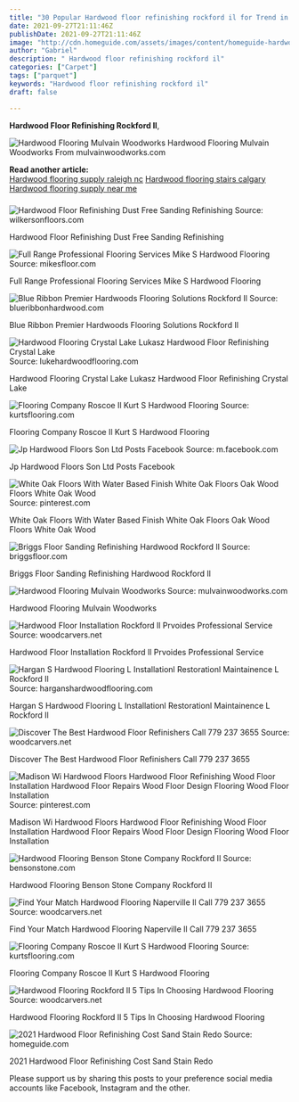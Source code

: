 ```yaml
---
title: "30 Popular Hardwood floor refinishing rockford il for Trend in 2022"
date: 2021-09-27T21:11:46Z
publishDate: 2021-09-27T21:11:46Z
image: "http://cdn.homeguide.com/assets/images/content/homeguide-hardwood-floor-refinishing-in-kitchen-before-and-after.jpg"
author: "Gabriel"
description: " Hardwood floor refinishing rockford il"
categories: ["Carpet"]
tags: ["parquet"]
keywords: "Hardwood floor refinishing rockford il"
draft: false

---
```

<!-- Head tag Code -->
**Hardwood Floor Refinishing Rockford Il**, 

![Hardwood Flooring Mulvain Woodworks](https://images.squarespace-cdn.com/content/v1/5bb3c1729b7d155baefb99c5/1538581470552-3CCVB0GK0G09MWSZL9H4/Beckman+Multi+Species+Floor1.jpg "Hardwood Flooring Mulvain Woodworks")
Hardwood Flooring Mulvain Woodworks From mulvainwoodworks.com

**Read another article:**  
[Hardwood flooring supply raleigh nc](/hardwood-flooring-supply-raleigh-nc/)
[Hardwood flooring stairs calgary](/hardwood-flooring-stairs-calgary/)
[Hardwood flooring supply near me](/hardwood-flooring-supply-near-me/)




### 

 


![Hardwood Floor Refinishing Dust Free Sanding Refinishing](https://wilkersonfloors.com/wp-content/uploads/2019/02/IMG_0346.jpg "Hardwood Floor Refinishing Dust Free Sanding Refinishing")
Source: wilkersonfloors.com

Hardwood Floor Refinishing Dust Free Sanding Refinishing  

![Full Range Professional Flooring Services Mike S Hardwood Flooring](https://www.mikesfloor.com/wp-content/uploads/2018/03/mikesfloor-chicago-ravenswood-featimage.jpg "Full Range Professional Flooring Services Mike S Hardwood Flooring")
Source: mikesfloor.com

Full Range Professional Flooring Services Mike S Hardwood Flooring  

![Blue Ribbon Premier Hardwoods Flooring Solutions Rockford Il](https://le-cdn.hibuwebsites.com/d50fed879150492ca3716e93e61edc65/dms3rep/multi/opt/4-a52c60df-408w.jpg "Blue Ribbon Premier Hardwoods Flooring Solutions Rockford Il")
Source: blueribbonhardwood.com

Blue Ribbon Premier Hardwoods Flooring Solutions Rockford Il  

![Hardwood Flooring Crystal Lake Lukasz Hardwood Floor Refinishing Crystal Lake](https://lukehardwoodflooring.com/wp-content/uploads/2018/03/090.jpg "Hardwood Flooring Crystal Lake Lukasz Hardwood Floor Refinishing Crystal Lake")
Source: lukehardwoodflooring.com

Hardwood Flooring Crystal Lake Lukasz Hardwood Floor Refinishing Crystal Lake  

![Flooring Company Roscoe Il Kurt S Hardwood Flooring](https://lirp.cdn-website.com/b6723ca3/dms3rep/multi/opt/1060784680-396w.jpg "Flooring Company Roscoe Il Kurt S Hardwood Flooring")
Source: kurtsflooring.com

Flooring Company Roscoe Il Kurt S Hardwood Flooring  

![Jp Hardwood Floors Son Ltd Posts Facebook](https://lookaside.fbsbx.com/lookaside/crawler/media/?media_id=117701043361177 "Jp Hardwood Floors Son Ltd Posts Facebook")
Source: m.facebook.com

Jp Hardwood Floors Son Ltd Posts Facebook  

![White Oak Floors With Water Based Finish White Oak Floors Oak Wood Floors White Oak Wood](https://i.pinimg.com/originals/fe/fd/19/fefd19e575d05ff82f300888fdac61d7.jpg "White Oak Floors With Water Based Finish White Oak Floors Oak Wood Floors White Oak Wood")
Source: pinterest.com

White Oak Floors With Water Based Finish White Oak Floors Oak Wood Floors White Oak Wood  

![Briggs Floor Sanding Refinishing Hardwood Rockford Il](https://le-cdn.hibuwebsites.com/b18d89af62424e2c981f2309b0b84bf2/dms3rep/multi/opt/se22-396w.png "Briggs Floor Sanding Refinishing Hardwood Rockford Il")
Source: briggsfloor.com

Briggs Floor Sanding Refinishing Hardwood Rockford Il  

![Hardwood Flooring Mulvain Woodworks](https://images.squarespace-cdn.com/content/v1/5bb3c1729b7d155baefb99c5/1538581470552-3CCVB0GK0G09MWSZL9H4/Beckman+Multi+Species+Floor1.jpg "Hardwood Flooring Mulvain Woodworks")
Source: mulvainwoodworks.com

Hardwood Flooring Mulvain Woodworks  

![Hardwood Floor Installation Rockford Il Prvoides Professional Service](http://www.woodcarvers.net/wp-content/uploads/2020/05/1280px-Malacanang_of_the_North_second_floor-1024x498.jpg "Hardwood Floor Installation Rockford Il Prvoides Professional Service")
Source: woodcarvers.net

Hardwood Floor Installation Rockford Il Prvoides Professional Service  

![Hargan S Hardwood Flooring L Installationl Restorationl Maintainence L Rockford Il](https://cdn.websites.hibu.com/aa3746987e884377b0e70542c3b20f2b/DESKTOP/jpg/1710065.jpg "Hargan S Hardwood Flooring L Installationl Restorationl Maintainence L Rockford Il")
Source: harganshardwoodflooring.com

Hargan S Hardwood Flooring L Installationl Restorationl Maintainence L Rockford Il  

![Discover The Best Hardwood Floor Refinishers Call 779 237 3655](http://www.woodcarvers.net/wp-content/uploads/2020/12/Refinishing-101_-Hardwood-Flooring.png "Discover The Best Hardwood Floor Refinishers Call 779 237 3655")
Source: woodcarvers.net

Discover The Best Hardwood Floor Refinishers Call 779 237 3655  

![Madison Wi Hardwood Floors Hardwood Floor Refinishing Wood Floor Installation Hardwood Floor Repairs Wood Floor Design Flooring Wood Floor Installation](https://i.pinimg.com/600x315/6b/dc/01/6bdc0114aa5351cc5dc0bd921bad7d6e.jpg "Madison Wi Hardwood Floors Hardwood Floor Refinishing Wood Floor Installation Hardwood Floor Repairs Wood Floor Design Flooring Wood Floor Installation")
Source: pinterest.com

Madison Wi Hardwood Floors Hardwood Floor Refinishing Wood Floor Installation Hardwood Floor Repairs Wood Floor Design Flooring Wood Floor Installation  

![Hardwood Flooring Benson Stone Company Rockford Il](https://bensonstone.com/wp-content/uploads/2020/06/tile-1-1.jpg "Hardwood Flooring Benson Stone Company Rockford Il")
Source: bensonstone.com

Hardwood Flooring Benson Stone Company Rockford Il  

![Find Your Match Hardwood Flooring Naperville Il Call 779 237 3655](http://www.woodcarvers.net/wp-content/uploads/2021/01/Hardwood-Flooring-in-Naperville-IL.png "Find Your Match Hardwood Flooring Naperville Il Call 779 237 3655")
Source: woodcarvers.net

Find Your Match Hardwood Flooring Naperville Il Call 779 237 3655  

![Flooring Company Roscoe Il Kurt S Hardwood Flooring](https://lirp.cdn-website.com/b6723ca3/dms3rep/multi/opt/ThinkstockPhotos-698238706-396w.jpg "Flooring Company Roscoe Il Kurt S Hardwood Flooring")
Source: kurtsflooring.com

Flooring Company Roscoe Il Kurt S Hardwood Flooring  

![Hardwood Flooring Rockford Il 5 Tips In Choosing Hardwood Flooring](http://www.woodcarvers.net/wp-content/uploads/2020/05/hardwood-flooring-installation-rockford-il.jpg "Hardwood Flooring Rockford Il 5 Tips In Choosing Hardwood Flooring")
Source: woodcarvers.net

Hardwood Flooring Rockford Il 5 Tips In Choosing Hardwood Flooring  

![2021 Hardwood Floor Refinishing Cost Sand Stain Redo](http://cdn.homeguide.com/assets/images/content/homeguide-hardwood-floor-refinishing-in-kitchen-before-and-after.jpg "2021 Hardwood Floor Refinishing Cost Sand Stain Redo")
Source: homeguide.com

2021 Hardwood Floor Refinishing Cost Sand Stain Redo  

Please support us by sharing this posts to your preference social media accounts like Facebook, Instagram and the other.

